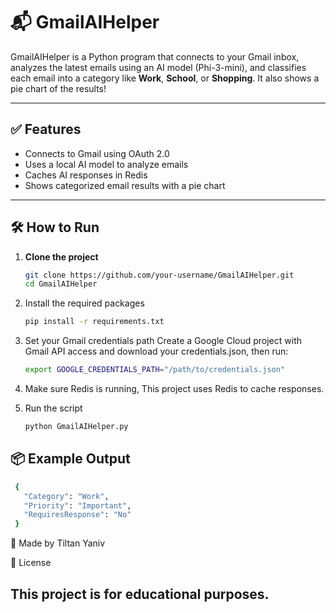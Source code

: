# 📬 GmailAIHelper

GmailAIHelper is a Python program that connects to your Gmail inbox, analyzes the latest emails using an AI model (Phi-3-mini), and classifies each email into a category like **Work**, **School**, or **Shopping**. It also shows a pie chart of the results!

---

## ✅ Features

- Connects to Gmail using OAuth 2.0
- Uses a local AI model to analyze emails
- Caches AI responses in Redis
- Shows categorized email results with a pie chart

---

## 🛠️ How to Run

1. **Clone the project**  
   ```bash
   git clone https://github.com/your-username/GmailAIHelper.git
   cd GmailAIHelper

2. Install the required packages
   ```bash
   pip install -r requirements.txt
   
3. Set your Gmail credentials path
   Create a Google Cloud project with Gmail API access and download your credentials.json, then run:
   ```bash
   export GOOGLE_CREDENTIALS_PATH="/path/to/credentials.json"

4. Make sure Redis is running,
   This project uses Redis to cache responses.
   
5. Run the script
   ```bash
   python GmailAIHelper.py
   

## 📦 Example Output
   ```bash
    {
      "Category": "Work",
      "Priority": "Important",
      "RequiresResponse": "No"
    }
   ```
   
👥 Made by
Tiltan Yaniv

📜 License

This project is for educational purposes.
---
